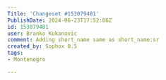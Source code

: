 ```yaml
---
Title: 'Changeset #153079481'
PublishDate: 2024-06-23T17:52:06Z
id: 153079481
user: Branko Kokanovic
comment: Adding short_name same as short_name:sr
created_by: Sophox 0.5
tags:
- Montenegro

---
```

